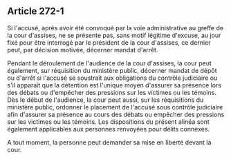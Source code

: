 Article 272-1
----
Si l'accusé, après avoir été convoqué par la voie administrative au greffe de la
cour d'assises, ne se présente pas, sans motif légitime d'excuse, au jour fixé
pour être interrogé par le président de la cour d'assises, ce dernier peut, par
décision motivée, décerner mandat d'arrêt.

Pendant le déroulement de l'audience de la cour d'assises, la cour peut
également, sur réquisition du ministère public, décerner mandat de dépôt ou
d'arrêt si l'accusé se soustrait aux obligations du contrôle judiciaire ou s'il
apparaît que la détention est l'unique moyen d'assurer sa présence lors des
débats ou d'empêcher des pressions sur les victimes ou les témoins. Dès le début
de l'audience, la cour peut aussi, sur les réquisitions du ministère public,
ordonner le placement de l'accusé sous contrôle judiciaire afin d'assurer sa
présence au cours des débats ou empêcher des pressions sur les victimes ou les
témoins. Les dispositions du présent alinéa sont également applicables aux
personnes renvoyées pour délits connexes.

A tout moment, la personne peut demander sa mise en liberté devant la cour.
